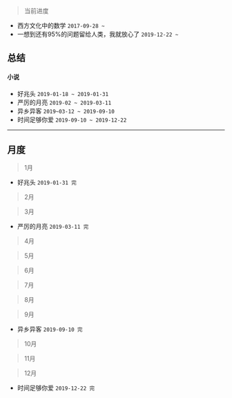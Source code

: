 > 当前进度

* 西方文化中的数学 `2017-09-28 ~`
* 一想到还有95%的问题留给人类，我就放心了 `2019-12-22 ~ `

## 总结

#### 小说

* 好兆头 `2019-01-18 ~ 2019-01-31`
* 严厉的月亮 `2019-02 ~ 2019-03-11`
* 异乡异客 `2019~03-12 ~ 2019-09-10`
* 时间足够你爱 `2019-09-10 ~ 2019-12-22`

--- 

## 月度

> 1月

* 好兆头 `2019-01-31 完`

> 2月

> 3月

* 严厉的月亮 `2019-03-11 完`

> 4月

> 5月

> 6月

> 7月

> 8月

> 9月

* 异乡异客 `2019-09-10 完`

> 10月

> 11月

> 12月

* 时间足够你爱 `2019-12-22 完`
